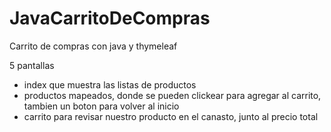 # JavaCarritoDeCompras
Carrito de compras con java y thymeleaf

5 pantallas
- index que muestra las listas de productos
- productos mapeados, donde se pueden clickear para agregar al carrito, tambien un boton para volver al inicio
- carrito para revisar nuestro producto en el canasto, junto al precio total
